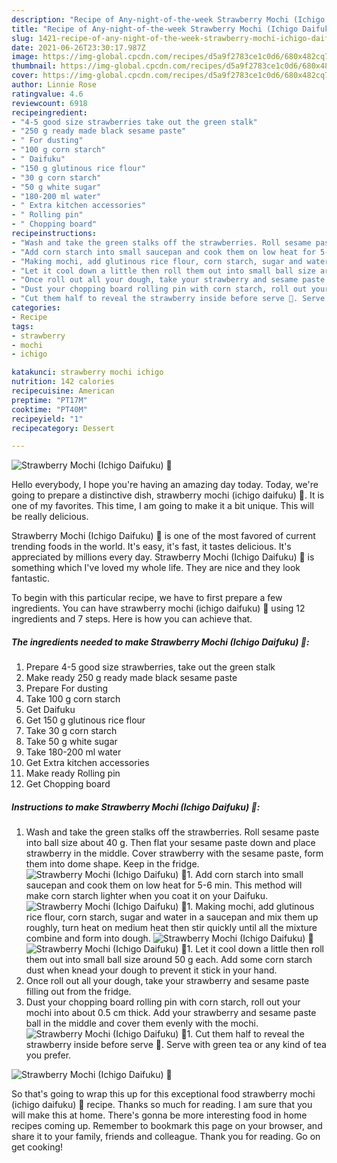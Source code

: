 ```yaml
---
description: "Recipe of Any-night-of-the-week Strawberry Mochi (Ichigo Daifuku) 🍓"
title: "Recipe of Any-night-of-the-week Strawberry Mochi (Ichigo Daifuku) 🍓"
slug: 1421-recipe-of-any-night-of-the-week-strawberry-mochi-ichigo-daifuku
date: 2021-06-26T23:30:17.987Z
image: https://img-global.cpcdn.com/recipes/d5a9f2783ce1c0d6/680x482cq70/strawberry-mochi-ichigo-daifuku-recipe-main-photo.jpg
thumbnail: https://img-global.cpcdn.com/recipes/d5a9f2783ce1c0d6/680x482cq70/strawberry-mochi-ichigo-daifuku-recipe-main-photo.jpg
cover: https://img-global.cpcdn.com/recipes/d5a9f2783ce1c0d6/680x482cq70/strawberry-mochi-ichigo-daifuku-recipe-main-photo.jpg
author: Linnie Rose
ratingvalue: 4.6
reviewcount: 6918
recipeingredient:
- "4-5 good size strawberries take out the green stalk"
- "250 g ready made black sesame paste"
- " For dusting"
- "100 g corn starch"
- " Daifuku"
- "150 g glutinous rice flour"
- "30 g corn starch"
- "50 g white sugar"
- "180-200 ml water"
- " Extra kitchen accessories"
- " Rolling pin"
- " Chopping board"
recipeinstructions:
- "Wash and take the green stalks off the strawberries. Roll sesame paste into ball size about 40 g. Then flat your sesame paste down and place strawberry in the middle. Cover strawberry with the sesame paste, form them into dome shape. Keep in the fridge."
- "Add corn starch into small saucepan and cook them on low heat for 5-6 min. This method will make corn starch lighter when you coat it on your Daifuku."
- "Making mochi, add glutinous rice flour, corn starch, sugar and water in a saucepan and mix them up roughly, turn heat on medium heat then stir quickly until all the mixture combine and form into dough."
- "Let it cool down a little then roll them out into small ball size around 50 g each. Add some corn starch dust when knead your dough to prevent it stick in your hand."
- "Once roll out all your dough, take your strawberry and sesame paste filling out from the fridge."
- "Dust your chopping board rolling pin with corn starch, roll out your mochi into about 0.5 cm thick. Add your strawberry and sesame paste ball in the middle and cover them evenly with the mochi."
- "Cut them half to reveal the strawberry inside before serve 🍓. Serve with green tea or any kind of tea you prefer."
categories:
- Recipe
tags:
- strawberry
- mochi
- ichigo

katakunci: strawberry mochi ichigo 
nutrition: 142 calories
recipecuisine: American
preptime: "PT17M"
cooktime: "PT40M"
recipeyield: "1"
recipecategory: Dessert

---
```



![Strawberry Mochi (Ichigo Daifuku) 🍓](https://img-global.cpcdn.com/recipes/d5a9f2783ce1c0d6/680x482cq70/strawberry-mochi-ichigo-daifuku-recipe-main-photo.jpg)

Hello everybody, I hope you're having an amazing day today. Today, we're going to prepare a distinctive dish, strawberry mochi (ichigo daifuku) 🍓. It is one of my favorites. This time, I am going to make it a bit unique. This will be really delicious.



Strawberry Mochi (Ichigo Daifuku) 🍓 is one of the most favored of current trending foods in the world. It's easy, it's fast, it tastes delicious. It's appreciated by millions every day. Strawberry Mochi (Ichigo Daifuku) 🍓 is something which I've loved my whole life. They are nice and they look fantastic.


To begin with this particular recipe, we have to first prepare a few ingredients. You can have strawberry mochi (ichigo daifuku) 🍓 using 12 ingredients and 7 steps. Here is how you can achieve that.

<!--inarticleads1-->

##### The ingredients needed to make Strawberry Mochi (Ichigo Daifuku) 🍓:

1. Prepare 4-5 good size strawberries, take out the green stalk
1. Make ready 250 g ready made black sesame paste
1. Prepare  For dusting
1. Take 100 g corn starch
1. Get  Daifuku
1. Get 150 g glutinous rice flour
1. Take 30 g corn starch
1. Take 50 g white sugar
1. Take 180-200 ml water
1. Get  Extra kitchen accessories
1. Make ready  Rolling pin
1. Get  Chopping board




<!--inarticleads2-->

##### Instructions to make Strawberry Mochi (Ichigo Daifuku) 🍓:

1. Wash and take the green stalks off the strawberries. Roll sesame paste into ball size about 40 g. Then flat your sesame paste down and place strawberry in the middle. Cover strawberry with the sesame paste, form them into dome shape. Keep in the fridge.
<img src="//assets-global.cpcdn.com/assets/icons/button_play-2c75c40dde080a61004c1f40b05d8f140eaff45d7e9e6481dc71c63d2e7c4909.png" alt="Strawberry Mochi (Ichigo Daifuku) 🍓">1. Add corn starch into small saucepan and cook them on low heat for 5-6 min. This method will make corn starch lighter when you coat it on your Daifuku.
<img src="//assets-global.cpcdn.com/assets/icons/button_play-2c75c40dde080a61004c1f40b05d8f140eaff45d7e9e6481dc71c63d2e7c4909.png" alt="Strawberry Mochi (Ichigo Daifuku) 🍓">1. Making mochi, add glutinous rice flour, corn starch, sugar and water in a saucepan and mix them up roughly, turn heat on medium heat then stir quickly until all the mixture combine and form into dough.
<img src="//assets-global.cpcdn.com/assets/icons/button_play-2c75c40dde080a61004c1f40b05d8f140eaff45d7e9e6481dc71c63d2e7c4909.png" alt="Strawberry Mochi (Ichigo Daifuku) 🍓"><img src="//assets-global.cpcdn.com/assets/icons/button_play-2c75c40dde080a61004c1f40b05d8f140eaff45d7e9e6481dc71c63d2e7c4909.png" alt="Strawberry Mochi (Ichigo Daifuku) 🍓">1. Let it cool down a little then roll them out into small ball size around 50 g each. Add some corn starch dust when knead your dough to prevent it stick in your hand.
1. Once roll out all your dough, take your strawberry and sesame paste filling out from the fridge.
1. Dust your chopping board rolling pin with corn starch, roll out your mochi into about 0.5 cm thick. Add your strawberry and sesame paste ball in the middle and cover them evenly with the mochi.
<img src="//assets-global.cpcdn.com/assets/icons/button_play-2c75c40dde080a61004c1f40b05d8f140eaff45d7e9e6481dc71c63d2e7c4909.png" alt="Strawberry Mochi (Ichigo Daifuku) 🍓">1. Cut them half to reveal the strawberry inside before serve 🍓. Serve with green tea or any kind of tea you prefer.
<img src="//assets-global.cpcdn.com/assets/icons/button_play-2c75c40dde080a61004c1f40b05d8f140eaff45d7e9e6481dc71c63d2e7c4909.png" alt="Strawberry Mochi (Ichigo Daifuku) 🍓">



So that's going to wrap this up for this exceptional food strawberry mochi (ichigo daifuku) 🍓 recipe. Thanks so much for reading. I am sure that you will make this at home. There's gonna be more interesting food in home recipes coming up. Remember to bookmark this page on your browser, and share it to your family, friends and colleague. Thank you for reading. Go on get cooking!

